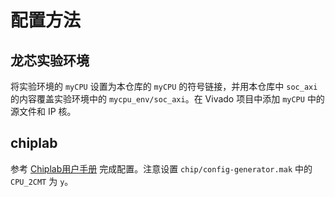 # 配置方法

## 龙芯实验环境

将实验环境的 `myCPU` 设置为本仓库的 `myCPU` 的符号链接，并用本仓库中 `soc_axi` 的内容覆盖实验环境中的 `mycpu_env/soc_axi`。在 Vivado 项目中添加 `myCPU` 中的源文件和 IP 核。

## chiplab

参考 [Chiplab用户手册](https://chiplab.readthedocs.io/zh/latest/Quick-Start.html) 完成配置。注意设置 `chip/config-generator.mak` 中的 `CPU_2CMT` 为 `y`。